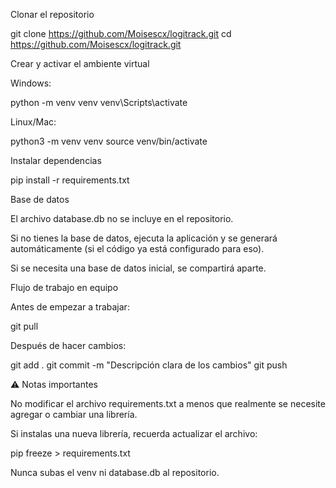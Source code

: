 Clonar el repositorio

git clone https://github.com/Moisescx/logitrack.git
cd https://github.com/Moisescx/logitrack.git

Crear y activar el ambiente virtual

Windows:

python -m venv venv
venv\Scripts\activate

Linux/Mac:

python3 -m venv venv
source venv/bin/activate

Instalar dependencias

pip install -r requirements.txt

Base de datos

El archivo database.db no se incluye en el repositorio.

Si no tienes la base de datos, ejecuta la aplicación y se generará automáticamente (si el código ya está configurado para eso).

Si se necesita una base de datos inicial, se compartirá aparte.

Flujo de trabajo en equipo

Antes de empezar a trabajar:

git pull

Después de hacer cambios:

git add .
git commit -m "Descripción clara de los cambios"
git push

⚠ Notas importantes

No modificar el archivo requirements.txt a menos que realmente se necesite agregar o cambiar una librería.

Si instalas una nueva librería, recuerda actualizar el archivo:

pip freeze > requirements.txt

Nunca subas el venv ni database.db al repositorio.